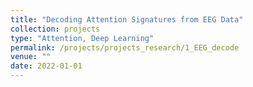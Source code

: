 ```yaml
---
title: "Decoding Attention Signatures from EEG Data"
collection: projects 
type: "Attention, Deep Learning"
permalink: /projects/projects_research/1_EEG_decode
venue: ""
date: 2022-01-01
---
```

